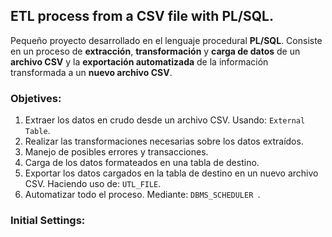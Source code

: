 ## ETL process from a CSV file with PL/SQL.
Pequeño proyecto desarrollado en el lenguaje procedural **PL/SQL**. Consiste en un proceso de **extracción**, **transformación** y **carga de datos** de un **archivo CSV** y la **exportación automatizada** de la
información transformada a un **nuevo archivo CSV**.

### Objetives:
1. Extraer los datos en crudo desde un archivo CSV. Usando: `External Table`.
2. Realizar las transformaciones necesarias sobre los datos extraídos.
3. Manejo de posibles errores y transacciones.
4. Carga de los datos formateados en una tabla de destino.
5. Exportar los datos cargados en la tabla de destino en un nuevo archivo CSV. Haciendo uso de: `UTL_FILE`.
6. Automatizar todo el proceso. Mediante: `DBMS_SCHEDULER `.

### Initial Settings:


